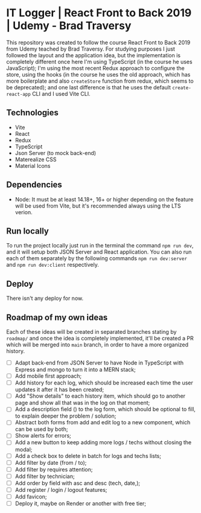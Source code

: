 # IT Logger | React Front to Back 2019 | Udemy - Brad Traversy

This repository was created to follow the course React Front to Back 2019 from Udemy teached by Brad Traversy. For
studying purposes I just followed the layout and the application idea, but the implementation is completely different
once here I'm using TypeScript (in the course he uses JavaScript); I'm using the most recent Redux approach to
configure the store, using the hooks (in the course he uses the old approach, which has more boilerplate and also
`createStore` function from redux, which seems to be deprecated); and one last difference is that he uses the default
`create-react-app` CLI and I used Vite CLI.

## Technologies

- Vite
- React
- Redux
- TypeScript
- Json Server (to mock back-end)
- Materealize CSS
- Material Icons

## Dependencies

- Node: It must be at least 14.18+, 16+ or higher depending on the feature will be used from Vite, but it's
recommended always using the LTS verion.

## Run locally

To run the project locally just run in the terminal the command `npm run dev`, and it will setup both JSON Server and
React application. You can also run each of them separately by the following commands `npm run dev:server` and
`npm run dev:client` respectively.

## Deploy

There isn't any deploy for now.

## Roadmap of my own ideas

Each of these ideas will be created in separated branches stating by `roadmap/` and once the idea is completely
implemented, it'll be created a PR which will be merged into `main` branch, in order to have a more organized
history.

- [ ] Adapt back-end from JSON Server to have Node in TypeScript with Express and mongo to turn it into a MERN stack;
- [ ] Add mobile first approach;
- [ ] Add history for each log, which should be increased each time the user updates it after it has been created;
- [ ] Add "Show details" to each history item, which should go to another page and show all that was in the log on that moment;
- [ ] Add a description field () to the log form, which should be optional to fill, to explain deeper the problem / solution;
- [ ] Abstract both forms from add and edit log to a new component, which can be used by both;
- [ ] Show alerts for errors;
- [ ] Add a new button to keep adding more logs / techs without closing the modal;
- [ ] Add a check box to delete in batch for logs and techs lists;
- [ ] Add filter by date (from / to);
- [ ] Add filter by requires attention;
- [ ] Add filter by technician;
- [ ] Add order by field with asc and desc (tech, date,);
- [ ] Add register / login / logout features;
- [ ] Add favicon;
- [ ] Deploy it, maybe on Render or another with free tier;
